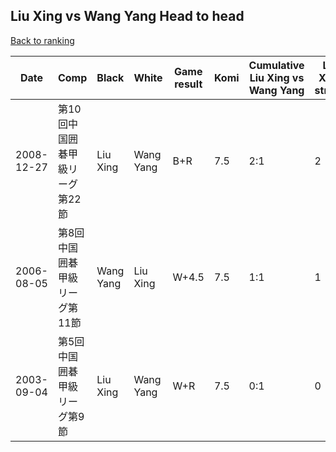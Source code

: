 ## Liu Xing vs Wang Yang Head to head

[Back to ranking](../../index.md)




| **Date** | **Comp** | **Black** | **White** | **Game result** | **Komi** | **Cumulative Liu Xing vs Wang Yang** | **Liu Xing streak** | **Wang Yang streak** | 
| --- | --- | --- | --- | --- | --- | --- | --- | --- |
| 2008-12-27 | 第10回中国囲碁甲級リーグ第22節 | Liu Xing | Wang Yang | B+R | 7.5 | 2:1 | 2 | 0 | 
| 2006-08-05 | 第8回中国囲碁甲級リーグ第11節 | Wang Yang | Liu Xing | W+4.5 | 7.5 | 1:1 | 1 | 0 | 
| 2003-09-04 | 第5回中国囲碁甲級リーグ第9節 | Liu Xing | Wang Yang | W+R | 7.5 | 0:1 | 0 | 1 |




